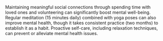 Maintaining meaningful social connections through spending time with loved ones and volunteering can significantly boost mental well-being.  Regular meditation (15 minutes daily) combined with yoga poses can also improve mental health, though it takes consistent practice (two months) to establish it as a habit.  Proactive self-care, including relaxation techniques, can prevent or alleviate mental health issues.